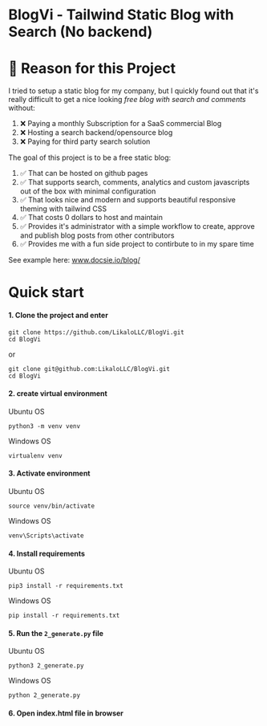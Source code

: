 # BlogVi - Tailwind Static Blog with Search (No backend)

# 👋 Reason for this Project

I tried to setup a static blog for my company, but I quickly found out that it's really difficult to get a nice looking *free blog with search and comments* without:
1. ❌ Paying a monthly Subscription for a SaaS commercial Blog
2. ❌ Hosting a search backend/opensource blog
3. ❌ Paying for third party search solution

The goal of this project is to be a free static blog:
1.  ✅ That can be hosted on github pages
2.  ✅ That supports search, comments, analytics and custom javascripts out of the box with minimal configuration
3.  ✅ That looks nice and modern and supports beautiful responsive theming with tailwind CSS
4.  ✅ That costs 0 dollars to host and maintain
5.  ✅ Provides it's administrator with a simple workflow to create, approve and publish blog posts from other contributors
6.  ✅ Provides me with a fun side project to contirbute to in my spare time

See example here: www.docsie.io/blog/

# Quick start

#### 1. Clone the project and enter


    git clone https://github.com/LikaloLLC/BlogVi.git
    cd BlogVi


or

    git clone git@github.com:LikaloLLC/BlogVi.git
    cd BlogVi

#### 2. create virtual environment


Ubuntu OS


    python3 -m venv venv


Windows OS

    virtualenv venv

#### 3. Activate environment

Ubuntu OS

    source venv/bin/activate

Windows OS

    venv\Scripts\activate

#### 4. Install requirements

Ubuntu OS

    pip3 install -r requirements.txt

Windows OS

    pip install -r requirements.txt

#### 5. Run the `2_generate.py` file

Ubuntu OS

    python3 2_generate.py

Windows OS

    python 2_generate.py

#### 6. Open index.html file in browser
